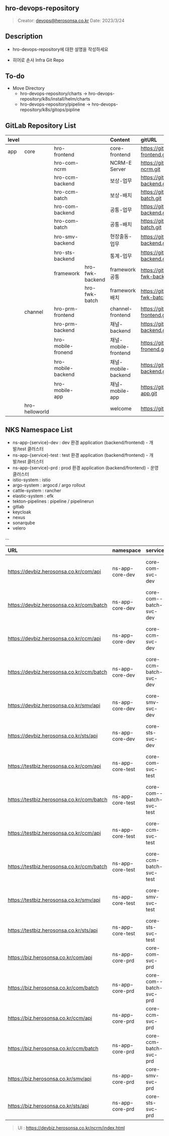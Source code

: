 ## hro-devops-repository
> Creator: devops@herosonsa.co.kr
> Date: 2023/3/24

## Description
* hro-devops-repository에 대한 설명을 작성하세요
- 히어로 손사 Infra Git Repo

## To-do
- Move Directory
  - hro-devops-repository/charts -> hro-devops-repository/k8s/install/helm/charts
  - hro-devops-repository/pipeline -> hro-devops-repository/k8s/gitops/pipline


## GitLab Repository List
|level| | | | Content            |gitURL|
|:----|:----|:----|:----|:-------------------|:----|
|app|core|hro-frontend| | core-frontend      |https://gitlab.herosonsa.co.kr/app/core/hro-frontend.git|
| | |hro-com-ncrm| | NCRM-E Server      |https://gitlab.herosonsa.co.kr/app/core/hro-com-ncrm.git|
| | |hro-ccm-backend| | 보상-업무              |https://gitlab.herosonsa.co.kr/app/core/hro-ccm-backend.git|
| | |hro-ccm-batch| | 보상-배치              |https://gitlab.herosonsa.co.kr/app/core/hro-ccm-batch.git|
| | |hro-com-backend| | 공통-업무              |https://gitlab.herosonsa.co.kr/app/core/hro-com-backend.git|
| | |hro-com-batch| | 공통-배치              |https://gitlab.herosonsa.co.kr/app/core/hro-com-batch.git|
| | |hro-smv-backend| | 현장출동-업무            |https://gitlab.herosonsa.co.kr/app/core/hro-smv-backend.git|
| | |hro-sts-backend| | 통계-업무              |https://gitlab.herosonsa.co.kr/app/core/hro-sts-backend.git|
| | |framework|hro-fwk-backend| framework공통        |https://gitlab.herosonsa.co.kr/app/core/framework/hro-fwk-backend.git|
| | | |hro-fwk-batch| framework배치        |https://gitlab.herosonsa.co.kr/app/core/framework/hro-fwk-batch.git|
| |channel|hro-prm-frontend| | channel-frontend   |https://gitlab.herosonsa.co.kr/app/channel/hro-prm-frontend.git|
| | |hro-prm-backend| | 채널- backend        |https://gitlab.herosonsa.co.kr/app/channel/hro-prm-backend.git|
| | |hro-mobile-fronend| | 채널-mobile-frontend |https://gitlab.herosonsa.co.kr/app/channel/hro-mobile-fronend.git|
| | |hro-mobile-backend| | 채널-mobile-backend  |https://gitlab.herosonsa.co.kr/app/channel/hro-mobile-backend.git|
| | |hro-mobile-app| | 채널-mobile-app      |https://gitlab.herosonsa.co.kr/app/channel/hro-mobile-app.git|
| |hro-helloworld| | | welcome            |https://gitlab.herosonsa.co.kr/app/hro-helloworld.git|


## NKS Namespace List
- ns-app-{service}-dev : dev 환경 application (backend/frontend) - 개발/test 클러스터
- ns-app-{service}-test : test 환경 application (backend/frontend) - 개발/test 클러스터
- ns-app-{service}-prd : prod 환경 application (backend/frontend) - 운영 클러스터
- istio-system : istio
- argo-system : argocd / argo rollout
- cattle-system : rancher
- elastic-system : efk
- tekton-pipelines : pipeline / pipelinerun
- gitlab
- keycloak
- nexus
- sonarqube
- velero

...

|URL  |namespace|service|port| pod                          |
|:----|:----    |:----  |:---|:-----------------------------|
|https://devbiz.herosonsa.co.kr/com/api|ns-app-core-dev|core-com-svc-dev|8070| core-com-api-dev-{random}    |
|https://devbiz.herosonsa.co.kr/com/batch|ns-app-core-dev|core-com--batch-svc-dev|8070| core-com-batch-dev-{random}  |
|https://devbiz.herosonsa.co.kr/ccm/api|ns-app-core-dev|core-ccm-svc-dev|8070| core-ccm-api-dev-{random}    |
|https://devbiz.herosonsa.co.kr/ccm/batch|ns-app-core-dev|core-ccm-batch-svc-dev|8070| core-ccm-batch-dev-{random}  |
|https://devbiz.herosonsa.co.kr/smv/api|ns-app-core-dev|core-smv-svc-dev|8070| core-smv-api-dev-{random}    |
|https://devbiz.herosonsa.co.kr/sts/api|ns-app-core-dev|core-sts-svc-dev|8070| core-sts-api-dev-{random}    |
|https://testbiz.herosonsa.co.kr/com/api|ns-app-core-test|core-com-svc-test|8080| core-com-api-test-{random}   |
|https://testbiz.herosonsa.co.kr/com/batch|ns-app-core-test|core-com--batch-svc-test|8080| core-com-batch-test-{random} |
|https://testbiz.herosonsa.co.kr/ccm/api|ns-app-core-test|core-ccm-svc-test|8070| core-ccm-api-test-{random}   |
|https://testbiz.herosonsa.co.kr/ccm/batch|ns-app-core-test|core-ccm-batch-svc-test|8080| core-ccm-batch-test-{random} |
|https://testbiz.herosonsa.co.kr/smv/api|ns-app-core-test|core-smv-svc-test|8080| core-smv-api-test-{random}   |
|https://testbiz.herosonsa.co.kr/sts/api|ns-app-core-test|core-sts-svc-test|8080| core-sts-api-test-{random}   |
|https://biz.herosonsa.co.kr/com/api|ns-app-core-prd|core-com-svc-prd|8090| core-com-api-prd-{random}    |
|https://biz.herosonsa.co.kr/com/batch|ns-app-core-prd|core-com--batch-svc-prd|8090| core-com-batch-prd-{random}  |
|https://biz.herosonsa.co.kr/ccm/api|ns-app-core-prd|core-ccm-svc-prd|8090| core-ccm-api-prd-{random}    |
|https://biz.herosonsa.co.kr/ccm/batch|ns-app-core-prd|core-ccm-batch-svc-prd|8090| core-ccm-batch-prd-{random}  |
|https://biz.herosonsa.co.kr/smv/api|ns-app-core-prd|core-smv-svc-prd|8090| core-smv-api-prd-{random}    |
|https://biz.herosonsa.co.kr/sts/api|ns-app-core-prd|core-sts-svc-prd|8090| core-sts-api-prd-{random}    |

> UI : https://devbiz.herosonsa.co.kr/ncrm/index.html
